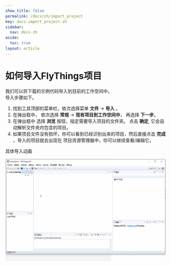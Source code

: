 ```yaml
---
show_title: false
permalink: /docs/zh/import_project
key: docs-import_project-zh
sidebar:
  nav: docs-zh
aside:
  toc: true
layout: article
---
```

# 如何导入FlyThings项目
我们可以将下载的示例代码导入到目前的工作空间中。  
导入步骤如下。
1. 找到工具顶部的菜单栏，依次选择菜单 **文件** -> **导入** 。
2. 在弹出框中， 依次选择 **常规** -> **现有项目到工作空间中**， 再选择 **下一步**。  
3. 在弹出框中 选择 **浏览** 按钮，指定需要导入项目的文件夹。 点击 **确定**, 它会自动解析文件夹内包含的项目。 
4. 如果项目文件没有损坏，你可以看到已经识别出来的项目，然后直接点击 **完成** ，导入的项目就会出现在 项目资源管理器中，你可以继续查看/编辑它。

具体导入动画  

![](assets/ide/import_project.gif)